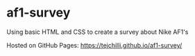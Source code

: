 # af1-survey
Using basic HTML and CSS to create a survey about Nike AF1's

Hosted on GitHub Pages: https://tejchilli.github.io/af1-survey/
